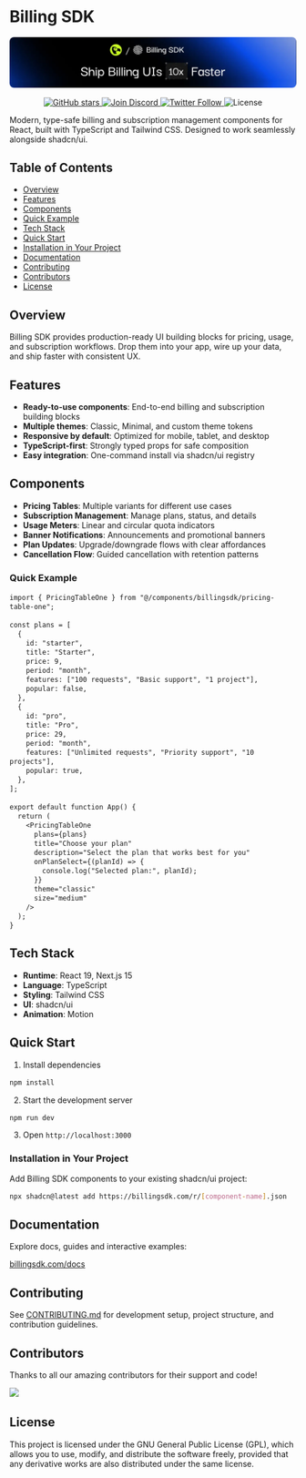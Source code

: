 # Billing SDK

<p align="center">
  <img
    src="https://github.com//dodopayments/billingsdk/blob/main/.github/images/billingsdk-cover.webp?raw=true"
    alt="Billing SDK Cover"
    width="900"
    height="320"
    style="max-width: 100%; height: auto; border-radius: 0.5rem;"
    loading="lazy"
  />
</p>

<p align="center">
  <a href="https://github.com/dodopayments/billingsdk/stargazers">
    <img src="https://img.shields.io/github/stars/dodopayments/billingsdk?style=social" alt="GitHub stars" />
  </a>
  <a href="https://discord.gg/bYqAp4ayYh">
    <img src="https://img.shields.io/discord/1305511580854779984?label=Join%20Discord&logo=discord" alt="Join Discord" />
  </a>
  <a href="https://twitter.com/dodopayments">
    <img src="https://img.shields.io/twitter/follow/dodopayments?label=Follow&style=social" alt="Twitter Follow" />
  </a>
  <img src="https://img.shields.io/github/license/dodopayments/billingsdk" alt="License" />
</p>


Modern, type-safe billing and subscription management components for React, built with TypeScript and Tailwind CSS. Designed to work seamlessly alongside shadcn/ui.

## Table of Contents

- [Overview](#overview)
- [Features](#features)
- [Components](#components)
- [Quick Example](#quick-example)
- [Tech Stack](#tech-stack)
- [Quick Start](#quick-start)
- [Installation in Your Project](#installation-in-your-project)
- [Documentation](#documentation)
- [Contributing](#contributing)
- [Contributors](#contributors)
- [License](#license)

## Overview

Billing SDK provides production-ready UI building blocks for pricing, usage, and subscription workflows. Drop them into your app, wire up your data, and ship faster with consistent UX.

## Features

- **Ready-to-use components**: End-to-end billing and subscription building blocks
- **Multiple themes**: Classic, Minimal, and custom theme tokens
- **Responsive by default**: Optimized for mobile, tablet, and desktop
- **TypeScript-first**: Strongly typed props for safe composition
- **Easy integration**: One-command install via shadcn/ui registry

## Components

- **Pricing Tables**: Multiple variants for different use cases
- **Subscription Management**: Manage plans, status, and details
- **Usage Meters**: Linear and circular quota indicators
- **Banner Notifications**: Announcements and promotional banners
- **Plan Updates**: Upgrade/downgrade flows with clear affordances
- **Cancellation Flow**: Guided cancellation with retention patterns

### Quick Example

```tsx
import { PricingTableOne } from "@/components/billingsdk/pricing-table-one";

const plans = [
  {
    id: "starter",
    title: "Starter",
    price: 9,
    period: "month",
    features: ["100 requests", "Basic support", "1 project"],
    popular: false,
  },
  {
    id: "pro",
    title: "Pro",
    price: 29,
    period: "month",
    features: ["Unlimited requests", "Priority support", "10 projects"],
    popular: true,
  },
];

export default function App() {
  return (
    <PricingTableOne
      plans={plans}
      title="Choose your plan"
      description="Select the plan that works best for you"
      onPlanSelect={(planId) => {
        console.log("Selected plan:", planId);
      }}
      theme="classic"
      size="medium"
    />
  );
}
```

## Tech Stack

- **Runtime**: React 19, Next.js 15
- **Language**: TypeScript
- **Styling**: Tailwind CSS
- **UI**: shadcn/ui
- **Animation**: Motion

## Quick Start

1. Install dependencies
```bash
npm install
```

2. Start the development server
```bash
npm run dev
```

3. Open `http://localhost:3000`

### Installation in Your Project

Add Billing SDK components to your existing shadcn/ui project:

```bash
npx shadcn@latest add https://billingsdk.com/r/[component-name].json
```

## Documentation

Explore docs, guides and interactive examples:

[billingsdk.com/docs](https://billingsdk.com/docs)

## Contributing

See [CONTRIBUTING.md](CONTRIBUTING.md) for development setup, project structure, and contribution guidelines.

## Contributors

Thanks to all our amazing contributors for their support and code!

<a href="https://github.com/dodopayments/billingsdk/graphs/contributors">
  <img src="https://contrib.rocks/image?repo=dodopayments/billingsdk" />
</a>

## License

This project is licensed under the GNU General Public License (GPL), which allows you to use, modify, and distribute the software freely, provided that any derivative works are also distributed under the same license.
